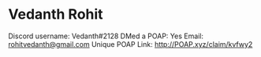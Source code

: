 # Vedanth Rohit

Discord username: Vedanth#2128
DMed a POAP: Yes
Email: rohitvedanth@gmail.com
Unique POAP Link: http://POAP.xyz/claim/kvfwy2